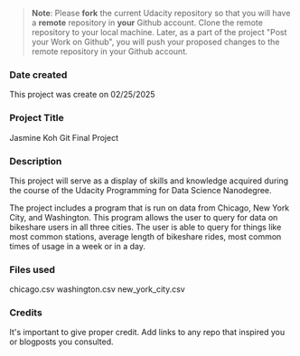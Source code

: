 >**Note**: Please **fork** the current Udacity repository so that you will have a **remote** repository in **your** Github account. Clone the remote repository to your local machine. Later, as a part of the project "Post your Work on Github", you will push your proposed changes to the remote repository in your Github account.

### Date created
This project was create on 02/25/2025

### Project Title
Jasmine Koh Git Final Project

### Description
This project will serve as a display of skills and knowledge acquired during the course of the Udacity Programming for Data Science Nanodegree. 

The project includes a program that is run on data from Chicago, New York City, and Washington. This program allows the user to query for data on bikeshare users in all three cities. The user is able to query for things like most common stations, average length of bikeshare rides, most common times of usage in a week or in a day.

### Files used
chicago.csv
washington.csv
new_york_city.csv

### Credits
It's important to give proper credit. Add links to any repo that inspired you or blogposts you consulted.

